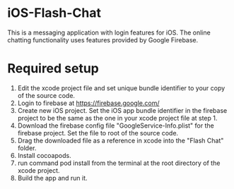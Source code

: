 # iOS-Flash-Chat
This is a messaging application with login features for iOS. The online chatting functionality uses features provided by Google Firebase.

# Required setup
1. Edit the xcode project file and set unique bundle identifier to your copy of the source code.
2. Login to firebase at https://firebase.google.com/
3. Create new iOS project. Set the iOS app bundle identifier in the firebase project to be the same as the one in your xcode project file at step 1.
4. Download the firebase config file "GoogleService-Info.plist" for the firebase project. Set the file to root of the source code.
5. Drag the downloaded file as a reference in xcode into the "Flash Chat" folder.
6. Install cocoapods.
7. run command pod install from the terminal at the root directory of the xcode project.
8. Build the app and run it.
